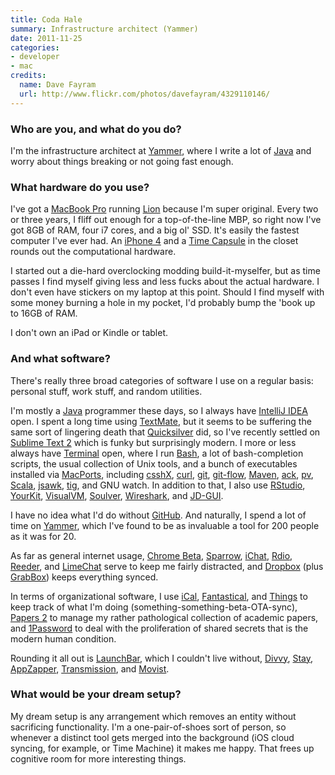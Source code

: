 ```yaml
---
title: Coda Hale
summary: Infrastructure architect (Yammer)
date: 2011-11-25
categories:
- developer
- mac
credits:
  name: Dave Fayram
  url: http://www.flickr.com/photos/davefayram/4329110146/
---
```


### Who are you, and what do you do?

I'm the infrastructure architect at [Yammer][], where I write a lot of [Java][] and worry about things breaking or not going fast enough.

### What hardware do you use?

I've got a [MacBook Pro][macbook-pro] running [Lion][macos] because I'm super original. Every two or three years, I fliff out enough for a top-of-the-line MBP, so right now I've got 8GB of RAM, four i7 cores, and a big ol' SSD. It's easily the fastest computer I've ever had. An [iPhone 4][iphone-4] and a [Time Capsule][time-capsule] in the closet rounds out the computational hardware.

I started out a die-hard overclocking modding build-it-myselfer, but as time passes I find myself giving less and less fucks about the actual hardware. I don't even have stickers on my laptop at this point. Should I find myself with some money burning a hole in my pocket, I'd probably bump the 'book up to 16GB of RAM.

I don't own an iPad or Kindle or tablet.

### And what software?

There's really three broad categories of software I use on a regular basis: personal stuff, work stuff, and random utilities.

I'm mostly a [Java][] programmer these days, so I always have [IntelliJ IDEA][intellij-idea] open. I spent a long time using [TextMate][], but it seems to be suffering the same sort of lingering death that [Quicksilver][] did, so I've recently settled on [Sublime Text 2][sublime-text] which is funky but surprisingly modern. I more or less always have [Terminal][] open, where I run [Bash][], a lot of bash-completion scripts, the usual collection of Unix tools, and a bunch of executables installed via [MacPorts][], including [csshX][], [curl][], [git][], [git-flow][], [Maven][], [ack][], [pv][], [Scala][], [jsawk][], [tig][], and GNU watch. In addition to that, I also use [RStudio][], [YourKit][], [VisualVM][], [Soulver][], [Wireshark][], and [JD-GUI][].

I have no idea what I'd do without [GitHub][]. And naturally, I spend a lot of time on [Yammer][], which I've found to be as invaluable a tool for 200 people as it was for 20.

As far as general internet usage, [Chrome Beta][chrome], [Sparrow][], [iChat][], [Rdio][], [Reeder][], and [LimeChat][] serve to keep me fairly distracted, and [Dropbox][] (plus [GrabBox][]) keeps everything synced.

In terms of organizational software, I use [iCal][], [Fantastical][], and [Things][] to keep track of what I'm doing (something-something-beta-OTA-sync), [Papers 2][papers] to manage my rather pathological collection of academic papers, and [1Password][] to deal with the proliferation of shared secrets that is the modern human condition.

Rounding it all out is [LaunchBar][], which I couldn't live without, [Divvy][], [Stay][], [AppZapper][], [Transmission][], and [Movist][].

### What would be your dream setup?

My dream setup is any arrangement which removes an entity without sacrificing functionality. I'm a one-pair-of-shoes sort of person, so whenever a distinct tool gets merged into the background (iOS cloud syncing, for example, or Time Machine) it makes me happy. That frees up cognitive room for more interesting things.

[1password]: https://1password.com "Password management software for Mac OS X."
[ack]: https://beyondgrep.com/ "A command-line tool for searching text."
[appzapper]: https://appzapper.com/ "Software for uninstalling applications on the Mac."
[bash]: http://www.gnu.org/software/bash/ "A terminal shell."
[chrome]: https://www.google.com/intl/en/chrome/ "A WebKit-based browser, where each tab runs in its own thread."
[csshx]: https://github.com/brockgr/csshx "Mac software for controlling multiple Terminal sessions."
[curl]: https://curl.se/ "A command-line tool for transferring data from URLs."
[divvy]: https://mizage.com/divvy/ "Window management and arrangement for Mac OS X."
[dropbox]: https://www.dropbox.com/ "Online syncing and storage."
[fantastical]: https://flexibits.com/fantastical "A calendaring app for the Mac."
[git-flow]: https://github.com/nvie/gitflow "Extensions to git to work with a custom branching model."
[git]: https://git-scm.com/ "A version control system."
[github]: https://github.com/ "A Git code repository service."
[grabbox]: http://web.archive.org/web/20211129051913/https://alternativeto.net/software/grabbox/ "Mac screenshot software based on DropBox."
[ical]: https://en.wikipedia.org/wiki/Calendar_(Apple) "The calendar software included with macOS."
[ichat]: https://en.wikipedia.org/wiki/IChat "An AIM/Jabber client included with Mac OS X."
[intellij-idea]: https://www.jetbrains.com/idea/ "A developer's IDE."
[iphone-4]: https://en.wikipedia.org/wiki/IPhone_4 "A smartphone."
[java]: http://web.archive.org/web/20221226094350/https://www.java.com/en/ "A cross-platform compiled programming language."
[jd-gui]: http://java-decompiler.github.io/ "A developer tool for viewing the source code of Java .class files."
[jsawk]: https://github.com/micha/jsawk "A version of awk for working with JSON."
[launchbar]: https://www.obdev.at/products/launchbar/index.html "An application launcher and data manager for the Mac."
[limechat]: http://limechat.net/mac/ "An IRC client for the Mac."
[macbook-pro]: https://www.apple.com/macbook-pro/ "A laptop."
[macos]: https://en.wikipedia.org/wiki/MacOS "An operating system for Mac hardware."
[macports]: https://www.macports.org/ "A collection of *nix software ported to Mac OS X."
[maven]: https://maven.apache.org/ "Software project management software."
[movist]: https://code.google.com/archive/p/movist "A movie player for the Mac."
[papers]: https://www.papersapp.com/ "iTunes-like software for organising articles."
[pv]: http://www.ivarch.com/programs/pv.shtml "A command-line tool for viewing data sent over a pipeline."
[quicksilver]: https://qsapp.com/ "A data manipulator and launcher for the Mac."
[rdio]: http://web.archive.org/web/20151209115835/http://www.rdio.com:80/home/en-us/ "A music streaming service."
[reeder]: http://madeatgloria.com/brewery/silvio/reeder "A feed client for the Mac."
[rstudio]: https://posit.co/ "An IDE for the R language."
[scala]: https://www.scala-lang.org/ "A compiled programming language."
[soulver]: http://web.archive.org/web/20210803200243/https://www.acqualia.com/soulver/ "A Mac application that's a cross between a spreadsheet and a calculator."
[sparrow]: http://www.gmail.com/intl/en/mail/help/sparrow.html "A mail client for the Mac with a funky UI."
[stay]: https://cordlessdog.com/stay/ "A Mac tool for keeping windows in the same place."
[sublime-text]: http://www.sublimetext.com/ "A coder's text editor."
[terminal]: https://en.wikipedia.org/wiki/Terminal_(OS_X) "A console application included with Mac OS X."
[textmate]: https://macromates.com/ "A text editor for the Mac."
[things]: https://culturedcode.com/things/ "A task management application for the Mac."
[tig]: http://web.archive.org/web/20210410081014/http://jonas.nitro.dk/tig/ "A text-mode interface for git."
[time-capsule]: https://www.apple.com/mac/ "A WiFi access point and backup system."
[transmission]: https://transmissionbt.com/ "A BitTorrent client."
[visualvm]: http://www.oracle.com/splash/java.net/index.html "A Java development troubleshooting tool."
[wireshark]: https://www.wireshark.org/ "A network protocol analyser."
[yammer]: https://www.yammer.com/ "An enterprise messaging platform."
[yourkit]: https://www.yourkit.com/ "A profiler system for Java and .NET."
